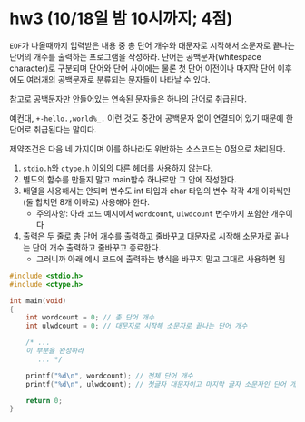 # hw3 (10/18일 밤 10시까지; 4점)

`EOF`가 나올때까지 입력받은 내용 중 총 단어 개수와 대문자로 시작해서 소문자로 끝나는 단어의 개수를 출력하는 프로그램을 작성하라.
단어는 공백문자(whitespace character)로 구분되며 단어와 단어 사이에는 물론 첫 단어 이전이나 마지막 단어 이후에도 여러개의 공백문자로 분류되는 문자들이 나타날 수 있다.

참고로 공백문자만 안들어있는 연속된 문자들은 하나의 단어로 취급된다.

예컨대, `+-hello.,world%_.` 이런 것도 중간에 공백문자 없이 연결되어 있기 때문에 한 단어로 취급된다는 말이다.

제약조건은 다음 네 가지이며 이를 하나라도 위반하는 소스코드는 0점으로 처리된다.
 1. `stdio.h`와 `ctype.h` 이외의 다른 헤더를 사용하지 않는다.
 1. 별도의 함수를 만들지 말고 main함수 하나로만 그 안에 작성한다.
 1. 배열을 사용해서는 안되며 변수도 int 타입과 char 타입의 변수 각각 4개 이하씩만 (둘 합치면 8개 이하로) 사용해야 한다.
      * 주의사항: 아래 코드 예시에서 `wordcount`, `ulwdcount` 변수까지 포함한 개수이다
 1. 출력은 두 줄로 총 단어 개수를 출력하고 줄바꾸고 대문자로 시작해 소문자로 끝나는 단어 개수 출력하고 줄바꾸고 종료한다.
      * 그러니까 아래 예시 코드에 출력하는 방식을 바꾸지 말고 그대로 사용하면 됨

```c
#include <stdio.h>
#include <ctype.h>

int main(void)
{
    int wordcount = 0; // 총 단어 개수
    int ulwdcount = 0; // 대문자로 시작해 소문자로 끝나는 단어 개수

    /* ...
    이 부분을 완성하라
       ... */

    printf("%d\n", wordcount); // 전체 단어 개수
    printf("%d\n", ulwdcount); // 첫글자 대문자이고 마지막 글자 소문자인 단어 개수

    return 0;
}

```
